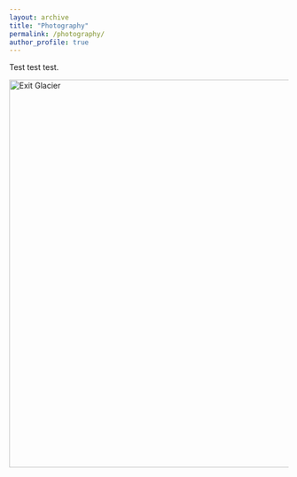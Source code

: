 ```yaml
---
layout: archive
title: "Photography"
permalink: /photography/
author_profile: true
---
```


Test test test.

<!-- ![Exit Glacier](/images/ExitGlacier.jpg) -->
<!-- <a href='/images/ExitGlacier.jpg' target='_blank'><image src='/images/small-nationalparks.png' /></a> -->

<img src='/images/ExitGlacier.jpg' alt="Exit Glacier" width="700"/>

<!-- <img src="assets/images/your-photo.jpg" alt="我的摄影作品" width="600" /> -->